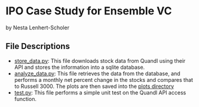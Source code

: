 # IPO Case Study for Ensemble VC
by Nesta Lenhert-Scholer

## File Descriptions
- [store_data.py](./store_data.py): This file downloads stock data from Quandl using their API and 
stores the information into a sqlite database.
- [analyze_data.py](./analyse_data.py): This file retrieves the data from the database, and performs
a monthly net percent change in the stocks and compares that to Russell 3000. The plots are then saved
into the [plots directory](./directory/)
- [test.py](./test.py): This file performs a simple unit test on the Quandl API access function.